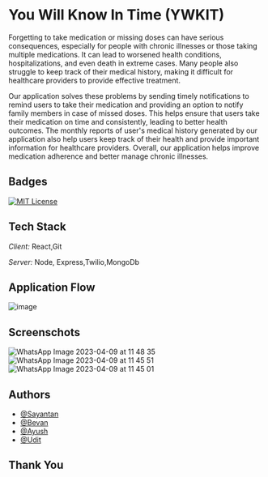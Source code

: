 # You Will Know In Time (YWKIT)

Forgetting to take medication or missing doses can have serious consequences, especially for people with chronic illnesses or those taking multiple medications. It can lead to worsened health conditions, hospitalizations, and even death in extreme cases. Many people also struggle to keep track of their medical history, making it difficult for healthcare providers to provide effective treatment.

Our application solves these problems by sending timely notifications to remind users to take their medication and providing an option to notify family members in case of missed doses. This helps ensure that users take their medication on time and consistently, leading to better health outcomes. The monthly reports of user's medical history generated by our application also help users keep track of their health and provide important information for healthcare providers. Overall, our application helps improve medication adherence and better manage chronic illnesses.


## Badges

[![MIT License](https://img.shields.io/badge/License-MIT-green.svg)](https://choosealicense.com/licenses/mit/)

## Tech Stack

*Client:* React,Git

*Server:* Node, Express,Twilio,MongoDb

## Application Flow
![image](https://user-images.githubusercontent.com/100552235/230758320-4b3e5b5c-4caa-470a-95f7-3a81eb6d5e53.png)

## Screenschots
![WhatsApp Image 2023-04-09 at 11 48 35](https://user-images.githubusercontent.com/100552235/230758337-1251bedf-fdc9-42fd-a550-c0833f536073.jpeg)
![WhatsApp Image 2023-04-09 at 11 45 51](https://user-images.githubusercontent.com/100552235/230758338-4235b28f-4fc2-4656-ac4a-a361c5f81d1b.jpeg)
![WhatsApp Image 2023-04-09 at 11 45 01](https://user-images.githubusercontent.com/100552235/230758340-19fd0ea7-1602-4678-b87c-b63d4086151e.jpeg)

## Authors
- [@Sayantan](https://www.github.com/Arbtrage)
- [@Bevan](https://github.com/bevan10)
- [@Ayush](https://github.com/Udit-UD)
- [@Udit](https://github.com/TheArchitect19)


## Thank You
